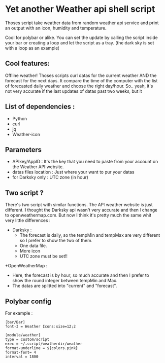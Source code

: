 # Yet another Weather api shell script

Thoses script take weather data from random weather api service and print an output with an icon, humidity and temperature.

Cool for polybar or alike. You can set the update by calling the script inside your bar or creating a loop and let the script as a tray. (the dark sky is set with a loop as an example)

## Cool features:

Offline weather!
Thoses scripts curl datas for the current weather AND the forecast for the next days. It compare the time of the computer with the list of forecasted daily weather and choose the right day/hour. So.. yeah, it's not very accurate if the last updates of datas past two weeks, but it 


## List of dependencies :
+ Python
+ curl
+ jq
+ Weather-icon

## Parameters

+ APIkey/AppID : It's the key that you need to paste from your account on the Weather API website. 
+ datas files location : Just where your want to pur your datas
+ for Darksky only : UTC zone (in hour)

## Two script ?

There's two script with similar functions. The API weather website is just different. I thought the Darksky api wasn't very accurate and then I change to openweathermap.com. But now I think it's pretty much the same whit very little differences :

+ Darksky :
  - The forecast is daily, so the tempMin and tempMax are very different so I prefer to show the two of them.
  - One data file.
  - More icon
  - UTC zone must be set!!


+OpenWeatherMap :
  - Here, the forecast is by hour, so much accurate and then I prefer to show the round integer between tempMin and Max.
  - The datas are splitted into "current" and "forecast".

## Polybar config

For example :
```
[bar/Bar]
font-3 = Weather Icons:size=12;2

[module/weather]
type = custom/script
exec = ~/.script/weatherdir/weather
format-underline = ${colors.pink}
format-font= 4
interval = 1800

```